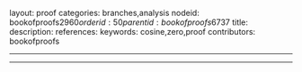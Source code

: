 layout: proof
categories: branches,analysis
nodeid: bookofproofs$2960
orderid: 50
parentid: bookofproofs$6737
title: 
description: 
references: 
keywords: cosine,zero,proof
contributors: bookofproofs

---


---

